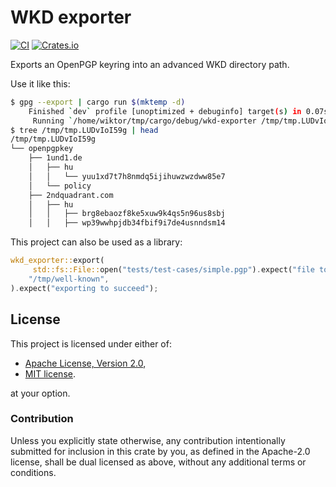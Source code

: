 # WKD exporter

[![CI](https://github.com/wiktor-k/wkd-exporter/actions/workflows/rust.yml/badge.svg)](https://github.com/wiktor-k/wkd-exporter/actions/workflows/rust.yml)
[![Crates.io](https://img.shields.io/crates/v/wkd-exporter)](https://crates.io/crates/wkd-exporter)

Exports an OpenPGP keyring into an advanced WKD directory path.

Use it like this:

```sh
$ gpg --export | cargo run $(mktemp -d)
    Finished `dev` profile [unoptimized + debuginfo] target(s) in 0.07s
     Running `/home/wiktor/tmp/cargo/debug/wkd-exporter /tmp/tmp.LUDvIoI59g`
$ tree /tmp/tmp.LUDvIoI59g | head
/tmp/tmp.LUDvIoI59g
└── openpgpkey
    ├── 1und1.de
    │   ├── hu
    │   │   └── yuu1xd7t7h8nmdq5ijihuwzwzdww85e7
    │   └── policy
    ├── 2ndquadrant.com
    │   ├── hu
    │   │   ├── brg8ebaozf8ke5xuw9k4qs5n96us8sbj
    │   │   ├── wp39wwhpjdb34fbif9i7de4usnndsm14
```

This project can also be used as a library:

```rust
wkd_exporter::export(
     std::fs::File::open("tests/test-cases/simple.pgp").expect("file to exist"),
    "/tmp/well-known",
).expect("exporting to succeed");
```

## License

This project is licensed under either of:

  - [Apache License, Version 2.0](https://www.apache.org/licenses/LICENSE-2.0),
  - [MIT license](https://opensource.org/licenses/MIT).

at your option.

### Contribution

Unless you explicitly state otherwise, any contribution intentionally
submitted for inclusion in this crate by you, as defined in the
Apache-2.0 license, shall be dual licensed as above, without any
additional terms or conditions.
